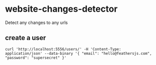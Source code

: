 # website-changes-detector
Detect any changes to any urls

## create a user

```
curl 'http://localhost:5556/users/' -H 'Content-Type: application/json' --data-binary '{ "email": "hello@feathersjs.com", "password": "supersecret" }'
```
